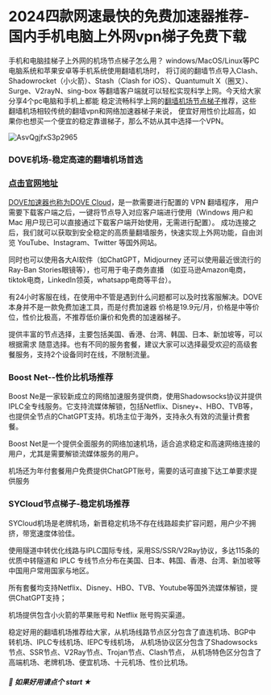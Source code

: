 # 2024四款网速最快的免费加速器推荐-国内手机电脑上外网vpn梯子免费下载

手机和电脑挂梯子上外网的机场节点梯子怎么用？ windows/MacOS/Linux等PC电脑系统和苹果安卓等手机系统使用翻墙机场时，
将订阅的翻墙节点导入Clash、Shadowrocket（小火箭）、Stash（Clash for iOS）、Quantumult X（圈叉）、
Surge、V2rayN、sing-box 等翻墙客户端就可以轻松实现科学上网。今天给大家分享4个pc电脑和手机上都能
稳定流畅科学上网的[翻墙机场节点梯子](https://lemontalking.info/archives/2084)推荐，这些翻墙机场相较传统的翻墙vpn和网络加速器梯子来说，
便宜好用性价比超高，如果你也想买一个便宜的稳定靠谱梯子，那么不妨从其中选择一个VPN。

![AsvQgjfxS3p2965](https://github.com/user-attachments/assets/6b4ce74d-1308-428e-a46e-cd48a88f2770)

### DOVE机场-稳定高速的翻墙机场首选
### [点击官网地址](https://dove8.cc/a.php?alavBTtF8UB)

[DOVE加速器也称为DOVE Cloud](https://dove8.cc/a.php?alavBTtF8UB)，是一款需要进行配置的 VPN 翻墙程序，
用户需要下载客户端之后，一键将节点导入对应客户端进行使用（Windows 用户和 Mac 用户现已可以直接通过下载客户端开始使用，无需进行配置）。
成功连接之后，我们就可以获取到安全稳定的高质量翻墙服务，快速实现上外网功能，自由浏览 YouTube、Instagram、Twitter 等国外网站。

同时也可以使用各大AI软件（如ChatGPT，Midjourney 还可以使用最近很流行的Ray-Ban Stories眼镜等），也可用于电子商务直播
（如亚马逊Amazon电商，tiktok电商，LinkedIn领英，whatsapp电商等平台）。

有24小时客服在线，在使用中不管是遇到什么问题都可以及时找客服解决。DOVE本身并不是一款免费加速工具，而是付费加速器
价格是19.9元/月，价格是中等价位，性价比极高，不推荐低价廉价和免费的加速器梯子。

提供丰富的节点选择，主要包括美国、香港、台湾、韩国、日本、新加坡等，可以根据需求
随意选择。也有不同的服务套餐，建议大家可以选择最受欢迎的高级套餐服务，支持2个设备同时在线，不限制流量。

### Boost Net--性价比机场推荐

Boost Ne是一家较新成立的网络加速服务提供商，使用Shadowsocks协议并提供IPLC全专线服务。它支持流媒体解锁，包括Netflix、Disney+、HBO、TVB等，
也提供全节点的ChatGPT支持。机场主位于海外，支持永久有效的流量计费套餐。

Boost Net是一个提供全面服务的网络加速机场，适合追求稳定和高速网络连接的用户，尤其是需要解锁流媒体服务的用户。

机场还为年付套餐用户免费提供ChatGPT账号，需要的话可直接下达工单要求提供服务

### SYCloud节点梯子-稳定机场推荐

SYCloud机场是老牌机场，新晋稳定机场不存在线路超卖扩容问题，用户少不拥挤，带宽速度体验佳。

使用隧道中转优化线路与IPLC国际专线，采用SS/SSR/V2Ray协议，多达115条的优质中转隧道和 
IPLC 专线节点分布在美国、日本、韩国、香港、台湾、新加坡等中国用户常用国家与地区。

所有套餐均支持Netflix、Disney、HBO、TVB、Youtube等国外流媒体解锁，提供ChatGPT支持；

机场提供包含小火箭的苹果账号和 Netflix 账号购买渠道。

稳定好用的翻墙机场推荐给大家，从机场线路节点区分包含了直连机场、BGP中转机场、IPLC专线机场、IEPC专线机场，
从机场协议区分包含了Shadowsocks节点、SSR节点、V2Ray节点、Trojan节点、Clash节点，
从机场特色区分包含了高端机场、老牌机场、便宜机场、十元机场、性价比机场。

##### 🔅 如果好用请点个 start ★






